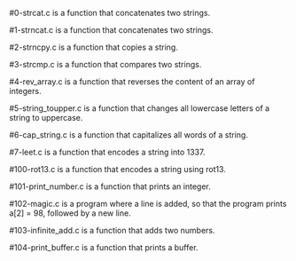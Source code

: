 #0-strcat.c is a function that concatenates two strings.

#1-strncat.c is a function that concatenates two strings.

#2-strncpy.c is a function that copies a string.

#3-strcmp.c is a function that compares two strings.

#4-rev_array.c is a function that reverses the content of an array of integers.

#5-string_toupper.c is a function that changes all lowercase letters of a string to uppercase.

#6-cap_string.c is a function that capitalizes all words of a string.

#7-leet.c is a function that encodes a string into 1337.

#100-rot13.c is a function that encodes a string using rot13.

#101-print_number.c is a function that prints an integer.

#102-magic.c is a program where a line is added, so that the program prints a[2] = 98, followed by a new line.

#103-infinite_add.c is a function that adds two numbers.

#104-print_buffer.c is a function that prints a buffer.

